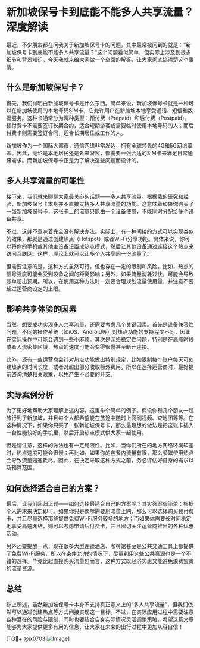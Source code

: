 # 新加坡保号卡到底能不能多人共享流量？深度解读

最近，不少朋友都在问我关于新加坡保号卡的问题，其中最常被问到的就是：“新加坡保号卡到底能不能多人共享流量？”这个问题看似简单，但实际上涉及到很多细节和背景知识。今天我就来给大家做一个全面的解答，让大家彻底搞清楚这个事情。

## 什么是新加坡保号卡？

首先，我们得明白新加坡保号卡是什么东西。简单来说，新加坡保号卡就是一种可以在新加坡使用的本地号码SIM卡，它允许用户在新加坡本地享受通话、短信和数据服务。这种卡通常分为两种类型：预付费（Prepaid）和后付费（Postpaid）。预付费卡不需要签订长期合约，适合短期游客或需要临时使用本地号码的人；而后付费卡则需要签订合同，适合长期居住或工作的人。

新加坡作为一个国际大都市，通信网络非常发达，拥有全球领先的4G和5G网络覆盖。因此，无论是本地居民还是外来游客，都需要一张合适的SIM卡来满足日常通讯需求。而新加坡保号卡正是为了解决这些问题而设计的。

## 多人共享流量的可能性

接下来，我们就来聊聊大家最关心的话题——多人共享流量。根据我的研究和经验，新加坡保号卡本身并不直接支持多人共享流量的功能。这意味着如果你购买了一张新加坡保号卡，这张卡上的流量只能由一个设备使用，不能同时分配给多个设备共享。

不过，这并不意味着完全没有解决办法。实际上，有一种间接的方式可以实现类似的效果，那就是通过创建热点（Hotspot）或者Wi-Fi分享功能。具体来说，你可以将你的手机或其他主设备设置成热点模式，然后让其他设备通过连接这个热点来访问互联网。这样，理论上就可以让多个人共享同一份流量了。

但需要注意的是，这种方式虽然可行，但也存在一定的限制和风险。比如，热点的信号强度可能会受到设备之间的距离影响；另外，如果流量消耗过快，可能会导致账单超出预期。所以，在使用这种方法时一定要合理规划流量使用量，并注意不要超过运营商设定的上限。

## 影响共享体验的因素

当然，想要成功实现多人共享流量，还需要考虑几个关键因素。首先是设备兼容性问题，不同的操作系统（如iOS、Android等）对热点功能的支持程度不同，因此在实际操作中可能会遇到一些小麻烦。其次是网络稳定性问题，特别是在高峰时段或者人流密集区域，热点的速度可能会变得很慢甚至断开连接。

此外，还有一些运营商会针对热点功能做出特别规定，比如限制每个账户每天可创建热点的时间长度，或者对超出部分收取额外费用。所以在选择运营商时，最好提前咨询清楚相关政策，以免产生不必要的开支。

## 实际案例分析

为了更好地帮助大家理解上述内容，这里举个简单的例子。假设你和几个朋友一起旅行到了新加坡，并且每个人都希望能在旅途中随时上网刷视频、查地图等等。在这种情况下，如果你只买了一张新加坡保号卡，那么最理想的做法是把这张卡插入一台性能较好的手机里，然后开启热点模式供大家一起使用。

但是请注意，这样的做法也有一定局限性。比如，当你们所在的地方网络环境较差时，热点速度可能会很慢；再比如，如果你的套餐内流量有限，那么频繁使用热点会导致流量迅速耗尽。因此，在决定采取这种方式之前，务必评估好自身的需求以及预算范围。

## 如何选择适合自己的方案？

最后，让我们回归正题——如何选择最适合自己的方案呢？其实答案很简单：根据个人需求来决定即可。如果你只是偶尔需要用流量上网，那么可以选择购买预付费卡，并且尽量选择那些提供免费Wi-Fi服务较多的地方；而如果你需要长时间稳定地享受高速网络，则可以考虑申请后付费卡，并且密切关注运营商推出的各种优惠活动。

另外还要提醒一点，现在很多大型连锁酒店、咖啡馆甚至是公共交通工具上都提供了免费Wi-Fi服务，所以在条件允许的情况下，尽量利用这些公共资源也是一个不错的选择。毕竟比起直接购买流量包而言，这种方式既经济实惠又能避免浪费宝贵的流量资源。

## 总结

综上所述，虽然新加坡保号卡本身不支持真正意义上的“多人共享流量”，但我们依然可以通过创建热点等方式间接实现这一目标。不过，在实际应用过程中需要注意各种潜在的风险与限制，同时也要结合自身实际情况灵活调整策略。希望这篇文章能够为大家提供更多有用的信息，让大家在未来的出行过程中更加从容自信！

[TG💪+ @jx0703 ![Image](https://github.com/user-attachments/assets/dbca1d08-cadb-493c-b0ec-ad6f7a83f270)]